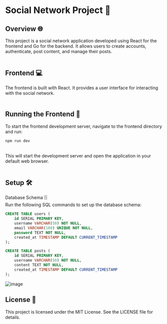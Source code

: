 # Social Network Project 🚀<br />
## Overview 🌐<br />
This project is a social network application developed using React for the frontend and Go for the backend. It allows users to create accounts, authenticate, post content, and manage their posts.<br />
<br />
## Frontend 💻<br />
The frontend is built with React. It provides a user interface for interacting with the social network.<br />
<br />
## Running the Frontend 🚀<br />
To start the frontend development server, navigate to the frontend directory and run:<br />
```bash
npm run dev
```
<br />
This will start the development server and open the application in your default web browser.<br />
<br />

## Setup 🛠️<br />
Database Schema 🗄️<br />
Run the following SQL commands to set up the database schema:<br />

```sql
CREATE TABLE users (
    id SERIAL PRIMARY KEY,
    username VARCHAR(50) NOT NULL,
    email VARCHAR(100) UNIQUE NOT NULL,
    password TEXT NOT NULL,
    created_at TIMESTAMP DEFAULT CURRENT_TIMESTAMP
);

CREATE TABLE posts (
    id SERIAL PRIMARY KEY,
    username VARCHAR(50) NOT NULL,
    content TEXT NOT NULL,
    created_at TIMESTAMP DEFAULT CURRENT_TIMESTAMP
);
```

![image](https://github.com/user-attachments/assets/8f239890-263b-4bc8-bea9-b5964c25c7ca)

## License 📜<br />
This project is licensed under the MIT License. See the LICENSE file for details.<br />
